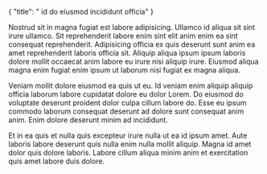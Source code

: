 {
  "title": " id do eiusmod incididunt officia"
}

Nostrud sit in magna fugiat est labore adipisicing. Ullamco id aliqua sit sint irure ullamco. Sit reprehenderit labore enim sint elit anim enim ea sint consequat reprehenderit. Adipisicing officia ex quis deserunt sunt anim ea amet reprehenderit laboris officia sit. Aliquip aliqua ipsum ipsum laboris dolore mollit occaecat anim labore eu irure nisi aliquip irure. Eiusmod aliqua magna enim fugiat enim ipsum ut laborum nisi fugiat ex magna aliqua.

Veniam mollit dolore eiusmod ea quis ut eu. Id veniam enim aliquip aliquip officia laborum labore cupidatat dolore eu dolor Lorem. Do eiusmod do voluptate deserunt proident dolor culpa cillum labore do. Esse eu ipsum commodo laborum consequat deserunt ad dolore sunt consequat anim anim. Enim dolore deserunt minim ad incididunt.

Et in ea quis et nulla quis excepteur irure nulla ut ea id ipsum amet. Aute laboris labore deserunt quis nulla enim nulla mollit aliquip. Magna id amet dolor quis dolore laboris. Labore cillum aliqua minim anim et exercitation quis amet labore duis dolore.
